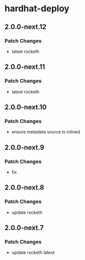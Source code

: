 # hardhat-deploy

## 2.0.0-next.12

### Patch Changes

- latest rocketh

## 2.0.0-next.11

### Patch Changes

- latest rocketh

## 2.0.0-next.10

### Patch Changes

- ensure metadata source is inlined

## 2.0.0-next.9

### Patch Changes

- fix

## 2.0.0-next.8

### Patch Changes

- update rocketh

## 2.0.0-next.7

### Patch Changes

- update rocketh latest
